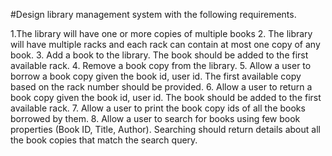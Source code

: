 #Design library management system with the following requirements.


1.The library will have one or more copies of multiple books
2. The library will have multiple racks and each rack can contain at most one copy of any book.
3. Add a book to the library. The book should be added to the first available rack.
4. Remove a book copy from the library.
5. Allow a user to borrow a book copy given the book id, user id. The first available copy based on the rack number should be provided.
6. Allow a user to return a book copy given the book id, user id. The book should be added to the first available rack.
7. Allow a user to print the book copy ids of all the books borrowed by them.
8. Allow a user to search for books using few book properties (Book ID, Title, Author). Searching should return details about all the book copies that match the search query.